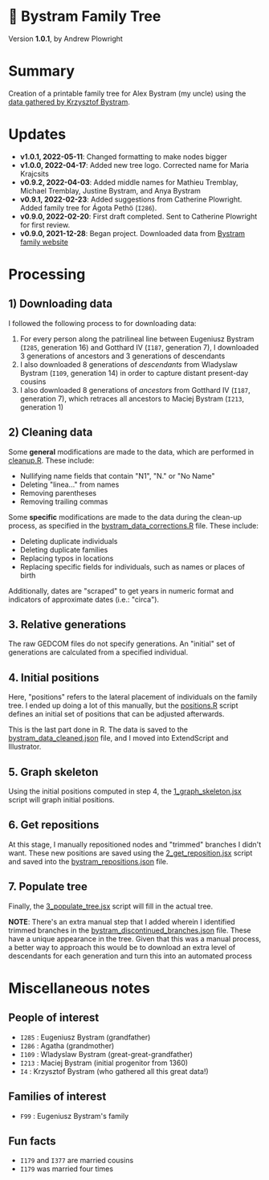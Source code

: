 🌳 Bystram Family Tree
======================================================================================================
Version **1.0.1**, by Andrew Plowright

# Summary

Creation of a printable family tree for Alex Bystram (my uncle) using the [data gathered by Krzysztof Bystram](https://cornelis.bystram.be/).


# Updates

- **v1.0.1, 2022-05-11**: Changed formatting to make nodes bigger
- **v1.0.0, 2022-04-17**: Added new tree logo. Corrected name for Maria Krajcsits
- **v0.9.2, 2022-04-03**: Added middle names for Mathieu Tremblay, Michael Tremblay, Justine Bystram, and Anya Bystram
- **v0.9.1, 2022-02-23**: Added suggestions from Catherine Plowright. Added family tree for Ágota Pethö (`I286`).
- **v0.9.0, 2022-02-20**: First draft completed. Sent to Catherine Plowright for first review.
- **v0.9.0, 2021-12-28**: Began project. Downloaded data from [Bystram family website](https://cornelis.bystram.be/)

# Processing

## 1) Downloading data

I followed the following process to for downloading data:

1. For every person along the patrilineal line between Eugeniusz Bystram (`I285`, generation 16) and Gotthard IV (`I187`, generation 7), I downloaded 3 generations of ancestors and 3 generations of descendants
2. I also downloaded 8 generations of _descendants_ from Wladyslaw Bystram (`I109`, generation 14) in order to capture distant present-day cousins
3. I also downloaded 8 generations of _ancestors_ from Gotthard IV (`I187`, generation 7), which retraces all ancestors to Maciej Bystram (`I213`, generation 1)

## 2) Cleaning data

Some **general** modifications are made to the data, which are performed in [cleanup.R](R/cleanup.R). These include:

- Nullifying name fields that contain "N1", "N." or "No Name"
- Deleting "linea..." from names
- Removing parentheses
- Removing trailing commas

Some **specific** modifications are made to the data during the clean-up process, as specified in the [bystram_data_corrections.R](corrections/bystram_data_corrections.R) file. These include:

- Deleting duplicate individuals
- Deleting duplicate families
- Replacing typos in locations
- Replacing specific fields for individuals, such as names or places of birth

Additionally, dates are "scraped" to get years in numeric format and indicators of approximate dates (i.e.: "circa").

## 3. Relative generations

The raw GEDCOM files do not specify generations. An "initial" set of generations are calculated from a specified individual.

## 4. Initial positions

Here, "positions" refers to the lateral placement of individuals on the family tree. I ended up doing a lot of this manually, but the [positions.R](R/positions.R) script defines an initial set of positions that can be adjusted afterwards.

This is the last part done in R. The data is saved to the [bystram_data_cleaned.json](json/bystram_data_cleaned.json) file, and I moved into ExtendScript and Illustrator.

## 5. Graph skeleton

Using the initial positions computed in step 4, the [1_graph_skeleton.jsx](js/1_graph_skeleton.jsx) script will graph initial positions. 

## 6. Get repositions

At this stage, I manually repositioned nodes and "trimmed" branches I didn't want. These new positions are saved using the [2_get_reposition.jsx](js/2_get_reposition.jsx) script and saved into the [bystram_repositions.json](json/bystram_repositions.json) file.


## 7. Populate tree

Finally, the [3_populate_tree.jsx](js/3_populate_tree.jsx) script will fill in the actual tree.

**NOTE**: There's an extra manual step that I added wherein I identified trimmed branches in the [bystram_discontinued_branches.json](json/bystram_discontinued_branches.json) file. These have a unique appearance in the tree. Given that this was a manual process, a better way to approach this would be to download an extra level of descendants for each generation and turn this into an automated process


# Miscellaneous notes

## People of interest

- `I285` : Eugeniusz Bystram (grandfather)
- `I286` : Agatha (grandmother)
- `I109` : Wladyslaw Bystram (great-great-grandfather)
- `I213` : Maciej Bystram (initial progenitor from 1360)
- `I4` : Krzysztof Bystram (who gathered all this great data!)

## Families of interest
- `F99` : Eugeniusz Bystram's family

## Fun facts
- `I179` and  `I377` are married cousins
- `I179` was married four times
